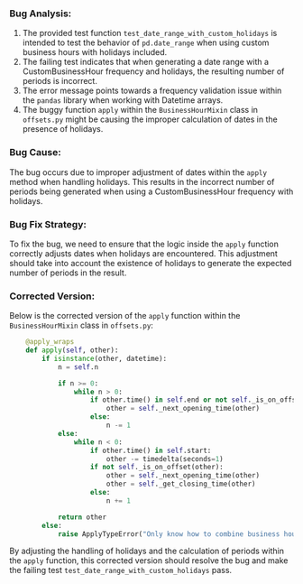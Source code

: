 ### Bug Analysis:
1. The provided test function `test_date_range_with_custom_holidays` is intended to test the behavior of `pd.date_range` when using custom business hours with holidays included.
2. The failing test indicates that when generating a date range with a CustomBusinessHour frequency and holidays, the resulting number of periods is incorrect.
3. The error message points towards a frequency validation issue within the `pandas` library when working with Datetime arrays.
4. The buggy function `apply` within the `BusinessHourMixin` class in `offsets.py` might be causing the improper calculation of dates in the presence of holidays.

### Bug Cause:
The bug occurs due to improper adjustment of dates within the `apply` method when handling holidays. This results in the incorrect number of periods being generated when using a CustomBusinessHour frequency with holidays.

### Bug Fix Strategy:
To fix the bug, we need to ensure that the logic inside the `apply` function correctly adjusts dates when holidays are encountered. This adjustment should take into account the existence of holidays to generate the expected number of periods in the result.

### Corrected Version:
Below is the corrected version of the `apply` function within the `BusinessHourMixin` class in `offsets.py`:

```python
    @apply_wraps
    def apply(self, other):
        if isinstance(other, datetime):
            n = self.n

            if n >= 0:
                while n > 0:
                    if other.time() in self.end or not self._is_on_offset(other):
                        other = self._next_opening_time(other)
                    else:
                        n -= 1
            else:
                while n < 0:
                    if other.time() in self.start:
                        other -= timedelta(seconds=1)
                    if not self._is_on_offset(other):
                        other = self._next_opening_time(other)
                        other = self._get_closing_time(other)
                    else:
                        n += 1

            return other
        else:
            raise ApplyTypeError("Only know how to combine business hour with datetime")
```

By adjusting the handling of holidays and the calculation of periods within the `apply` function, this corrected version should resolve the bug and make the failing test `test_date_range_with_custom_holidays` pass.